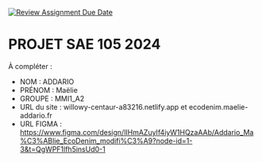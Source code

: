 [![Review Assignment Due Date](https://classroom.github.com/assets/deadline-readme-button-22041afd0340ce965d47ae6ef1cefeee28c7c493a6346c4f15d667ab976d596c.svg)](https://classroom.github.com/a/tqlspz30)

# PROJET SAE 105 2024

À compléter :

- NOM : ADDARIO
- PRÉNOM : Maëlie
- GROUPE : MMI1_A2
- URL du site : willowy-centaur-a83216.netlify.app et ecodenim.maelie-addario.fr
- URL FIGMA : https://www.figma.com/design/lIHmAZuyIf4iyW1HQzaAAb/Addario_Ma%C3%ABlie_EcoDenim_modifi%C3%A9?node-id=1-3&t=QgWPF1lfh5insUd0-1
